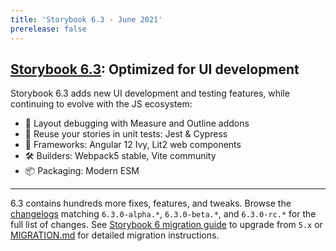 ```yaml
---
title: 'Storybook 6.3 - June 2021'
prerelease: false
---
```


## [Storybook 6.3](https://github.com/storybookjs/storybook/issues/14397): Optimized for UI development

Storybook 6.3 adds new UI development and testing features, while continuing to evolve with the JS ecosystem:

- 📐 Layout debugging with Measure and Outline addons
- 🔌 Reuse your stories in unit tests: Jest & Cypress
- 🚀 Frameworks: Angular 12 Ivy, Lit2 web components
- 🛠 Builders: Webpack5 stable, Vite community
- 📦 Packaging: Modern ESM

---

6.3 contains hundreds more fixes, features, and tweaks. Browse the [changelogs](https://github.com/storybookjs/storybook/blob/next/CHANGELOG.md) matching `6.3.0-alpha.*`, `6.3.0-beta.*`, and `6.3.0-rc.*` for the full list of changes. See [Storybook 6 migration guide](https://storybook.js.org/blog/storybook-6-migration-guide/) to upgrade from `5.x` or [MIGRATION.md](https://github.com/storybookjs/storybook/blob/next/MIGRATION.md) for detailed migration instructions.

